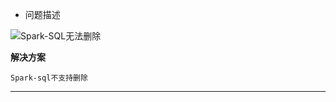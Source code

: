 - 问题描述

![Spark-SQL无法删除](https://s2.ax1x.com/2019/11/27/QCt5hd.jpg)

**解决方案**

```
Spark-sql不支持删除
```
---
